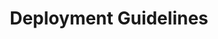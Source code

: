 ---
title: Deployment Guidelines
permalink: /deployment-guidelines/
classes: wide
search: true
sidebar:
  nav: "sidebar"
rule_category: deployment-conventions
layout: rule-category
---